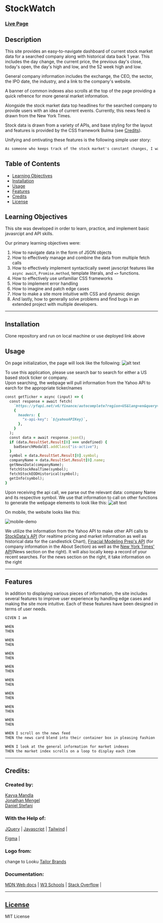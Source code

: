 # StockWatch

### [Live Page](https://smandla.github.io/stockwatch/)

## Description

This site provides an easy-to-navigate dashboard of current stock market data for a searched company along with historical data back 1 year. This includes the day change, the current price, the previous day's close, today's open, the day's high and low, and the 52 week high and low.

General company information includes the exchange, the CEO, the sector, the IPO date, the industry, and a link to the company's website.

A banner of common indexes also scrolls at the top of the page providing a quick refrence for more general market information.

Alongside the stock market data top headlines for the searched company to provide users with an idea of current events. Currently, this news feed is drawn from the New York Times.

Stock data is drawn from a variety of APIs, and base styling for the layout and features is provided by the CSS framework Bulma (see [Credits](#credits)).

Unifying and omtivating these features is the following simple user story:

```md
As someone who keeps track of the stock market's constant changes, I want a easy to view site with a breakdown of both general market indexes, specific company data (both historical and current), and current events that might shape the market's future.
```

## Table of Contents

- [Learning Objectives](#learning-objectives)
- [Installation](#installation)
- [Usage](#usage)
- [Features](#features)
- [Credits](#credits)
- [License](#license)

## Learning Objectives

This site was developed in order to learn, practice, and implement basic javasrcipt and API skills.

Our primary learning objectives were:

1. How to navigate data in the form of JSON objects
2. How to effectively manage and combine the data from multiple fetch calls
3. How to effectively implement syntactically sweet javscript features like `async await`, `Promise.method`, template literals, and `=>` functions.
4. How to effectively use unfamiliar CSS frameworks
5. How to implement error handling
6. How to imagine and patch edge cases
7. How to make a site more intuitive with CSS and dynamic design
8. And lastly, how to generally solve problems and find bugs in an extended project with multiple developers.

---

## Installation

Clone repository and run on local machine or use deployed link above

## Usage

On page initialization, the page will look like the following:
![alt text](assets/images/screenshot.png)

To use this application, please use search bar to search for either a US based stock ticker or company.  
Upon searching, the webpage will pull information from the Yahoo API to earch for the appropriate ticker/names

```ruby
const getTicker = async (input) => {
  const response = await fetch(
    `https://yfapi.net/v6/finance/autocomplete?region=US&lang=en&query=${input}`,
    {
      headers: {
        "x-api-key": `${yahooAPIKey}`,
      },
    }
  );
  const data = await response.json();
  if (data.ResultSet.Result[0] === undefined) {
    badSearchModalEl.addClass("is-active");
  }
  symbol = data.ResultSet.Result[0].symbol;
  companyName = data.ResultSet.Result[0].name;
  getNewsData(companyName);
  fetchStockRealTime(symbol);
  fetchStockEODHistorical(symbol);
  getInfo(symbol);
}
```

Upon receiving the api call, we parse out the relevant data: company Name and its respective symbol. We use that information to call on other functions to generate the webpage elements to look like this:
![alt text](assets/images/Example.gif)

On mobile, the website looks like this:

![mobile-demo](./assets/images/mobile-demo.gif)

We utilize the information from the Yahoo API to make other API calls to [StockData's API](https://www.stockdata.org/)
(for realtime pricing and market information as well as historical data for the candlestick Chart),
[Finacial Modeling Prep's API](https://site.financialmodelingprep.com/) (for company information in the About Section)
as well as the [New York Times' API](https://developer.nytimes.com/)(News section on the right).
It will also locally keep a record of your recent searches. For the news section on the right, it take information on the right

---

## Features

In addition to displaying various pieces of information, the site includes several features to improve user experience by handling edge cases and making the site more intuitive. Each of these features have been designed in terms of user needs.

```md
GIVEN I am

WHEN
THEN

WHEN  
THEN

WHEN
THEN

WHEN
THEN

WHEN
THEN

WHEN
THEN

WHEN
THEN

WHEN
THEN

WHEN I scroll on the news feed
THEN the news card blend into their container box in pleasing fashion

WHEN I look at the general information for market indexes
THEN the market index scrolls on a loop to display each item
```

---

## Credits:

### Created by:

[Kavya Mandla](https://github.com/smandla)  
[Jonathan Mengel](https://github.com/)  
[Daniel Stefani](https://github.com/)

### With the Help of:

[JQuery](https://jquery.com/) |
[Javascript](https://www.javascript.com/) |
[Tailwind](https://bulma.io/) |

[Figma](https://www.figma.com/) |

### Logo from:

change to Looku
[Tailor Brands](https://www.tailorbrands.com/)

### Documentation:

[MDN Web docs](https://developer.mozilla.org/en-US/) |
[W3 Schools](https://www.w3schools.com/) |
[Stack Overflow](https://stackoverflow.com/) |

---

## [License](./LICENSE)

MIT License
